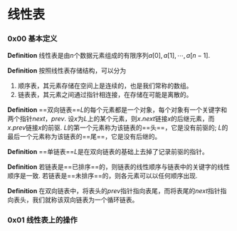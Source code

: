 # 线性表

### 0x00 基本定义



**Definition** 线性表是由$n$个数据元素组成的有限序列$a[0],a[1],\cdots,a[n-1]$.  

**Definition** 按照线性表存储结构，可以分为

1. 顺序表，其元素存储在空间上是连续的，也是我们常称的数组。
2. 链表表，其元素之间通过指针相连接，在存储在可能是离散的。



**Definition** ==双向链表==$L$的每个元素都是一个对象，每个对象有一个关键字和两个指针$next，prev$. 设$x$为$L$上的某个元素，则$x.next$链接$x$的后继元素，而$x.prev$链接$x$的前驱.  $L$的第一个元素称为该链表的==头==，它是没有前驱的; $L$的最后一个元素称为该链表的==尾==，它是没有后继的。 



**Definition** ==单链表==$L$是在双向链表的基础上去掉了记录前驱的指针。



**Definition** 若链表是==已排序==的，则链表的线性顺序与链表中的关键字的线性顺序是一致. 若链表是==未排序==的，则各元素可以以任何顺序出现.



**Definition** 在双向链表中，将表头的$prev$指针指向表尾，而将表尾的$next$指针指向表头，我们就称该双向链表为一个循环链表。



### 0x01 线性表上的操作







